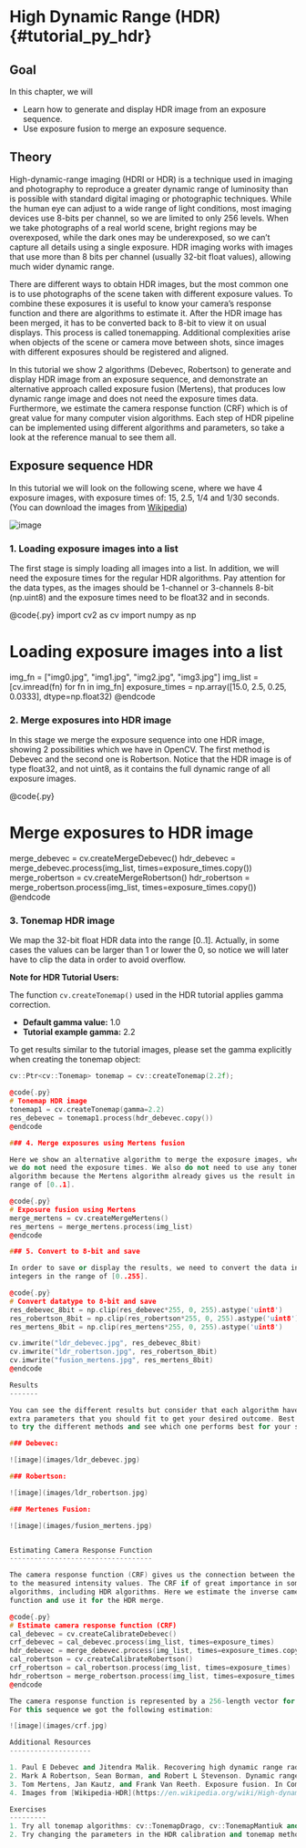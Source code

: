 High Dynamic Range (HDR) {#tutorial_py_hdr}
========================

Goal
----

In this chapter, we will

- Learn how to generate and display HDR image from an exposure sequence.
- Use exposure fusion to merge an exposure sequence.

Theory
------

High-dynamic-range imaging (HDRI or HDR) is a technique used in imaging and photography to reproduce
a greater dynamic range of luminosity than is possible with standard digital imaging or photographic
techniques. While the human eye can adjust to a wide range of light conditions, most imaging devices use 8-bits
per channel, so we are limited to only 256 levels. When we take photographs of a real
world scene, bright regions may be overexposed, while the dark ones may be underexposed, so we
can’t capture all details using a single exposure. HDR imaging works with images that use more
than 8 bits per channel (usually 32-bit float values), allowing much wider dynamic range.

There are different ways to obtain HDR images, but the most common one is to use photographs of
the scene taken with different exposure values. To combine these exposures it is useful to know your
camera’s response function and there are algorithms to estimate it. After the HDR image has been
merged, it has to be converted back to 8-bit to view it on usual displays. This process is called
tonemapping. Additional complexities arise when objects of the scene or camera move between shots,
since images with different exposures should be registered and aligned.

In this tutorial we show 2 algorithms (Debevec, Robertson) to generate and display HDR image from an
exposure sequence, and demonstrate an alternative approach called exposure fusion (Mertens), that
produces low dynamic range image and does not need the exposure times data.
Furthermore, we estimate the camera response function (CRF) which is of great value for many computer
vision algorithms.
Each step of HDR pipeline can be implemented using different algorithms and parameters, so take a
look at the reference manual to see them all.


Exposure sequence HDR
---------------------

In this tutorial we will look on the following scene, where we have 4 exposure
images, with exposure times of: 15, 2.5, 1/4 and 1/30 seconds. (You can download
the images from [Wikipedia](https://en.wikipedia.org/wiki/High-dynamic-range_imaging))

![image](images/exposures.jpg)

### 1. Loading exposure images into a list

The first stage is simply loading all images into a list.
In addition, we will need the exposure times for the regular HDR algorithms.
Pay attention for the data types, as the images should be 1-channel or 3-channels
8-bit (np.uint8) and the exposure times need to be float32 and in seconds.

@code{.py}
import cv2 as cv
import numpy as np

# Loading exposure images into a list
img_fn = ["img0.jpg", "img1.jpg", "img2.jpg", "img3.jpg"]
img_list = [cv.imread(fn) for fn in img_fn]
exposure_times = np.array([15.0, 2.5, 0.25, 0.0333], dtype=np.float32)
@endcode

### 2. Merge exposures into HDR image

In this stage we merge the exposure sequence into one HDR image, showing 2 possibilities
which we have in OpenCV. The first method is Debevec and the second one is Robertson.
Notice that the HDR image is of type float32, and not uint8, as it contains the
full dynamic range of all exposure images.

@code{.py}
# Merge exposures to HDR image
merge_debevec = cv.createMergeDebevec()
hdr_debevec = merge_debevec.process(img_list, times=exposure_times.copy())
merge_robertson = cv.createMergeRobertson()
hdr_robertson = merge_robertson.process(img_list, times=exposure_times.copy())
@endcode

### 3. Tonemap HDR image

We map the 32-bit float HDR data into the range [0..1].
Actually, in some cases the values can be larger than 1 or lower the 0, so notice
we will later have to clip the data in order to avoid overflow.

**Note for HDR Tutorial Users:**

The function `cv.createTonemap()` used in the HDR tutorial applies gamma correction. 

- **Default gamma value:** 1.0  
- **Tutorial example gamma:** 2.2  

To get results similar to the tutorial images, please set the gamma explicitly when creating the tonemap object:

```cpp
cv::Ptr<cv::Tonemap> tonemap = cv::createTonemap(2.2f);

@code{.py}
# Tonemap HDR image
tonemap1 = cv.createTonemap(gamma=2.2)
res_debevec = tonemap1.process(hdr_debevec.copy())
@endcode

### 4. Merge exposures using Mertens fusion

Here we show an alternative algorithm to merge the exposure images, where
we do not need the exposure times. We also do not need to use any tonemap
algorithm because the Mertens algorithm already gives us the result in the
range of [0..1].

@code{.py}
# Exposure fusion using Mertens
merge_mertens = cv.createMergeMertens()
res_mertens = merge_mertens.process(img_list)
@endcode

### 5. Convert to 8-bit and save

In order to save or display the results, we need to convert the data into 8-bit
integers in the range of [0..255].

@code{.py}
# Convert datatype to 8-bit and save
res_debevec_8bit = np.clip(res_debevec*255, 0, 255).astype('uint8')
res_robertson_8bit = np.clip(res_robertson*255, 0, 255).astype('uint8')
res_mertens_8bit = np.clip(res_mertens*255, 0, 255).astype('uint8')

cv.imwrite("ldr_debevec.jpg", res_debevec_8bit)
cv.imwrite("ldr_robertson.jpg", res_robertson_8bit)
cv.imwrite("fusion_mertens.jpg", res_mertens_8bit)
@endcode

Results
-------

You can see the different results but consider that each algorithm have additional
extra parameters that you should fit to get your desired outcome. Best practice is
to try the different methods and see which one performs best for your scene.

### Debevec:

![image](images/ldr_debevec.jpg)

### Robertson:

![image](images/ldr_robertson.jpg)

### Mertenes Fusion:

![image](images/fusion_mertens.jpg)


Estimating Camera Response Function
-----------------------------------

The camera response function (CRF) gives us the connection between the scene radiance
to the measured intensity values. The CRF if of great importance in some computer vision
algorithms, including HDR algorithms. Here we estimate the inverse camera response
function and use it for the HDR merge.

@code{.py}
# Estimate camera response function (CRF)
cal_debevec = cv.createCalibrateDebevec()
crf_debevec = cal_debevec.process(img_list, times=exposure_times)
hdr_debevec = merge_debevec.process(img_list, times=exposure_times.copy(), response=crf_debevec.copy())
cal_robertson = cv.createCalibrateRobertson()
crf_robertson = cal_robertson.process(img_list, times=exposure_times)
hdr_robertson = merge_robertson.process(img_list, times=exposure_times.copy(), response=crf_robertson.copy())
@endcode

The camera response function is represented by a 256-length vector for each color channel.
For this sequence we got the following estimation:

![image](images/crf.jpg)

Additional Resources
--------------------

1. Paul E Debevec and Jitendra Malik. Recovering high dynamic range radiance maps from photographs. In ACM SIGGRAPH 2008 classes, page 31. ACM, 2008. @cite DM97
2. Mark A Robertson, Sean Borman, and Robert L Stevenson. Dynamic range improvement through multiple exposures. In Image Processing, 1999. ICIP 99. Proceedings. 1999 International Conference on, volume 3, pages 159–163. IEEE, 1999. @cite RB99
3. Tom Mertens, Jan Kautz, and Frank Van Reeth. Exposure fusion. In Computer Graphics and Applications, 2007. PG'07. 15th Pacific Conference on, pages 382–390. IEEE, 2007. @cite MK07
4. Images from [Wikipedia-HDR](https://en.wikipedia.org/wiki/High-dynamic-range_imaging)

Exercises
---------
1. Try all tonemap algorithms: cv::TonemapDrago, cv::TonemapMantiuk and cv::TonemapReinhard
2. Try changing the parameters in the HDR calibration and tonemap methods.
